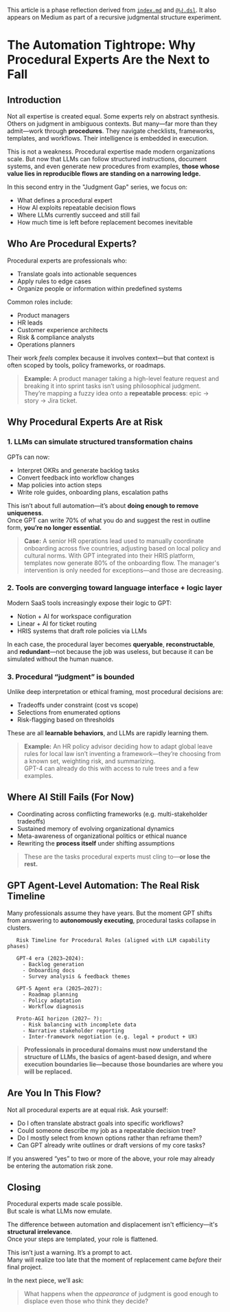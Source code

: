 <!-- Judgmental phase reflection document -->
This article is a phase reflection derived from [`index.md`](../index.md) and [`@나.dsl`](../dsl/나.dsl).
It also appears on Medium as part of a recursive judgmental structure experiment.


# The Automation Tightrope: Why Procedural Experts Are the Next to Fall

## Introduction

Not all expertise is created equal. Some experts rely on abstract synthesis. Others on judgment in ambiguous contexts. But many—far more than they admit—work through **procedures**. They navigate checklists, frameworks, templates, and workflows. Their intelligence is embedded in execution.

This is not a weakness. Procedural expertise made modern organizations scale. But now that LLMs can follow structured instructions, document systems, and even generate new procedures from examples, **those whose value lies in reproducible flows are standing on a narrowing ledge.**

In this second entry in the "Judgment Gap" series, we focus on:
- What defines a procedural expert
- How AI exploits repeatable decision flows
- Where LLMs currently succeed and still fail
- How much time is left before replacement becomes inevitable

## Who Are Procedural Experts?

Procedural experts are professionals who:
- Translate goals into actionable sequences
- Apply rules to edge cases
- Organize people or information within predefined systems

Common roles include:
- Product managers
- HR leads
- Customer experience architects
- Risk & compliance analysts
- Operations planners

Their work *feels* complex because it involves context—but that context is often scoped by tools, policy frameworks, or roadmaps.

> **Example:** A product manager taking a high-level feature request and breaking it into sprint tasks isn’t using philosophical judgment. They’re mapping a fuzzy idea onto a **repeatable process**: epic → story → Jira ticket.

## Why Procedural Experts Are at Risk

### 1. LLMs can simulate structured transformation chains

GPTs can now:
- Interpret OKRs and generate backlog tasks
- Convert feedback into workflow changes
- Map policies into action steps
- Write role guides, onboarding plans, escalation paths

This isn’t about full automation—it’s about **doing enough to remove uniqueness**.  
Once GPT can write 70% of what you do and suggest the rest in outline form, **you’re no longer essential.**

> **Case:** A senior HR operations lead used to manually coordinate onboarding across five countries, adjusting based on local policy and cultural norms. With GPT integrated into their HRIS platform, templates now generate 80% of the onboarding flow. The manager's intervention is only needed for exceptions—and those are decreasing.

### 2. Tools are converging toward language interface + logic layer

Modern SaaS tools increasingly expose their logic to GPT:
- Notion + AI for workspace configuration
- Linear + AI for ticket routing
- HRIS systems that draft role policies via LLMs

In each case, the procedural layer becomes **queryable**, **reconstructable**, and **redundant**—not because the job was useless, but because it can be simulated without the human nuance.

### 3. Procedural “judgment” is bounded

Unlike deep interpretation or ethical framing, most procedural decisions are:
- Tradeoffs under constraint (cost vs scope)
- Selections from enumerated options
- Risk-flagging based on thresholds

These are all **learnable behaviors**, and LLMs are rapidly learning them.

> **Example:** An HR policy advisor deciding how to adapt global leave rules for local law isn’t inventing a framework—they’re choosing from a known set, weighting risk, and summarizing.  
> GPT-4 can already do this with access to rule trees and a few examples.

## Where AI Still Fails (For Now)

- Coordinating across conflicting frameworks (e.g. multi-stakeholder tradeoffs)
- Sustained memory of evolving organizational dynamics
- Meta-awareness of organizational politics or ethical nuance
- Rewriting the **process itself** under shifting assumptions

> These are the tasks procedural experts must cling to—**or lose the rest.**

## GPT Agent-Level Automation: The Real Risk Timeline

Many professionals assume they have years. But the moment GPT shifts from answering to **autonomously executing**, procedural tasks collapse in clusters.

```
   Risk Timeline for Procedural Roles (aligned with LLM capability phases)

   GPT-4 era (2023–2024):
     - Backlog generation
     - Onboarding docs
     - Survey analysis & feedback themes

   GPT-5 Agent era (2025–2027):
     - Roadmap planning
     - Policy adaptation
     - Workflow diagnosis

   Proto-AGI horizon (2027– ?):
     - Risk balancing with incomplete data
     - Narrative stakeholder reporting
     - Inter-framework negotiation (e.g. legal + product + UX)
```

> **Professionals in procedural domains must now understand the structure of LLMs, the basics of agent-based design, and where execution boundaries lie—because those boundaries are where you will be replaced.**

## Are You In This Flow?

Not all procedural experts are at equal risk. Ask yourself:

- Do I often translate abstract goals into specific workflows?
- Could someone describe my job as a repeatable decision tree?
- Do I mostly select from known options rather than reframe them?
- Can GPT already write outlines or draft versions of my core tasks?

If you answered “yes” to two or more of the above, your role may already be entering the automation risk zone.

## Closing

Procedural experts made scale possible.  
But scale is what LLMs now emulate.

The difference between automation and displacement isn't efficiency—it's **structural irrelevance**.  
Once your steps are templated, your role is flattened.

This isn’t just a warning. It’s a prompt to act.  
Many will realize too late that the moment of replacement came *before* their final project.

In the next piece, we’ll ask:  
> What happens when the *appearance* of judgment is good enough to displace even those who think they decide?
